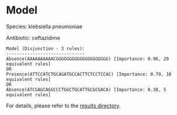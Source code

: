 
# Model

Species: klebsiella pneumoniae

Antibiotic: ceftazidime

```
Model (Disjunction - 3 rules):
------------------------------
Absence(AAAAAAAAAACGGGGGGGGGGGGGGGGGGGG) [Importance: 0.96, 29 equivalent rules]
OR
Presence(ATTCCATCTGCAGATGCCACTTCTCCTCCAC) [Importance: 0.79, 18 equivalent rules]
OR
Absence(ATCGAGCAGGCCCTGGCTGCATTGCGCGACA) [Importance: 0.38, 5 equivalent rules]

```

For details, please refer to the [results directory](../../../../../results/scm_b/klebsiella+pneumoniae/ceftazidime/repeat_4/).

